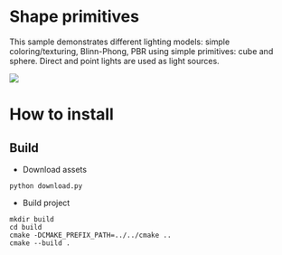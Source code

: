 # Shape primitives

This sample demonstrates different lighting models: simple coloring/texturing, Blinn-Phong, PBR using simple primitives: cube and sphere. Direct and point lights are used as light sources.

![](https://media.giphy.com/media/v1.Y2lkPTc5MGI3NjExdjBlOHVkdHgzMHp0azF4ajdnMDAzOTBwZHJrdXhrNWt3eGtueThzeSZlcD12MV9pbnRlcm5hbF9naWZfYnlfaWQmY3Q9Zw/4vdciHdGZ26bPBSjo6/giphy.gif)

# How to install

## Build

- Download assets
```
python download.py
```
- Build project
```
mkdir build
cd build
cmake -DCMAKE_PREFIX_PATH=../../cmake ..
cmake --build .